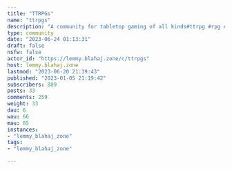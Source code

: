 ```yaml
---
title: "TTRPGs" 
name: "ttrpgs"
description: "A community for tabletop gaming of all kinds#ttrpg #rpg #rpgs #BoardGames**Other TTRPG communities:**[worldbuilding@lemmy.ml](/c/worldbuilding@lemmy.ml)--"
type: community
date: "2023-06-24 01:13:31"
draft: false
nsfw: false
actor_id: "https://lemmy.blahaj.zone/c/ttrpgs"
host: lemmy.blahaj.zone
lastmod: "2023-06-20 21:39:43"
published: "2023-01-05 21:19:42"
subscribers: 889
posts: 33
comments: 259
weight: 33
dau: 6
wau: 66
mau: 85
instances:
- "lemmy_blahaj_zone"
tags: 
- "lemmy_blahaj_zone"

---
```

